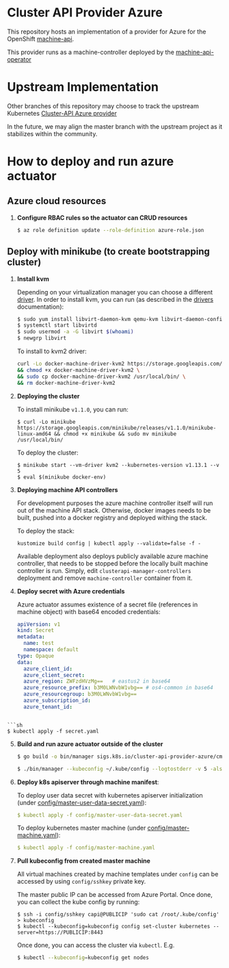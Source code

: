 # Cluster API Provider Azure

This repository hosts an implementation of a provider for Azure for the
OpenShift [machine-api](https://github.com/openshift/cluster-api).

This provider runs as a machine-controller deployed by the
[machine-api-operator](https://github.com/openshift/machine-api-operator)

# Upstream Implementation
Other branches of this repository may choose to track the upstream
Kubernetes [Cluster-API Azure provider](https://github.com/kubernetes-sigs/cluster-api-provider-azure/)

In the future, we may align the master branch with the upstream project as it
stabilizes within the community.

# How to deploy and run azure actuator

## Azure cloud resources

1. **Configure RBAC rules so the actuator can CRUD resources**

    ```sh
    $ az role definition update --role-definition azure-role.json
    ```

## Deploy with minikube (to create bootstrapping cluster)

1. **Install kvm**

    Depending on your virtualization manager you can choose a different [driver](https://github.com/kubernetes/minikube/blob/master/docs/drivers.md).
    In order to install kvm, you can run (as described in the [drivers](https://github.com/kubernetes/minikube/blob/master/docs/drivers.md#kvm2-driver) documentation):

    ```sh
    $ sudo yum install libvirt-daemon-kvm qemu-kvm libvirt-daemon-config-network
    $ systemctl start libvirtd
    $ sudo usermod -a -G libvirt $(whoami)
    $ newgrp libvirt
    ```

    To install to kvm2 driver:

    ```sh
    curl -Lo docker-machine-driver-kvm2 https://storage.googleapis.com/minikube/releases/latest/docker-machine-driver-kvm2 \
    && chmod +x docker-machine-driver-kvm2 \
    && sudo cp docker-machine-driver-kvm2 /usr/local/bin/ \
    && rm docker-machine-driver-kvm2
    ```

2. **Deploying the cluster**

    To install minikube `v1.1.0`, you can run:

    ```sg
    $ curl -Lo minikube https://storage.googleapis.com/minikube/releases/v1.1.0/minikube-linux-amd64 && chmod +x minikube && sudo mv minikube /usr/local/bin/
    ```

    To deploy the cluster:

    ```
    $ minikube start --vm-driver kvm2 --kubernetes-version v1.13.1 --v 5
    $ eval $(minikube docker-env)
    ```

3. **Deploying machine API controllers**

    For development purposes the azure machine controller itself will run out of the machine API stack.
    Otherwise, docker images needs to be built, pushed into a docker registry and deployed withing the stack.

    To deploy the stack:
    ```
    kustomize build config | kubectl apply --validate=false -f -
    ```

    Available deployment also deploys publicly available azure machine controller, that needs to be stopped
    before the locally built machine controller is run. Simply, edit `clusterapi-manager-controllers` deployment
    and remove `machine-controller` container from it.

4. **Deploy secret with Azure credentials**

   Azure actuator assumes existence of a secret file (references in machine object) with base64 encoded credentials:

   ```yaml
   apiVersion: v1
   kind: Secret
   metadata:
     name: test
     namespace: default
   type: Opaque
   data:
     azure_client_id:
     azure_client_secret:
     azure_region: ZWFzdHVzMg==   # eastus2 in base64
     azure_resource_prefix: b3M0LWNvbW1vbg== # os4-common in base64
     azure_resourcegroup: b3M0LWNvbW1vbg==
     azure_subscription_id:
     azure_tenant_id:
  ```

  ```sh
  $ kubectl apply -f secret.yaml
  ```

5. **Build and run azure actuator outside of the cluster**

   ```sh
   $ go build -o bin/manager sigs.k8s.io/cluster-api-provider-azure/cmd/manager
   ```

   ```sh
   $ ./bin/manager --kubeconfig ~/.kube/config --logtostderr -v 5 -alsologtostderr
   ```

6. **Deploy k8s apiserver through machine manifest**:

   To deploy user data secret with kubernetes apiserver initialization (under [config/master-user-data-secret.yaml](config/master-user-data-secret.yaml)):

   ```yaml
   $ kubectl apply -f config/master-user-data-secret.yaml
   ```

   To deploy kubernetes master machine (under [config/master-machine.yaml](config/master-machine.yaml)):

   ```yaml
   $ kubectl apply -f config/master-machine.yaml
   ```

7. **Pull kubeconfig from created master machine**

   All virtual machines created by machine templates under `config` can be
   accessed by using `config/sshkey` private key.

   The master public IP can be accessed from Azure Portal. Once done, you
   can collect the kube config by running:

   ```
   $ ssh -i config/sshkey capi@PUBLICIP 'sudo cat /root/.kube/config' > kubeconfig
   $ kubectl --kubeconfig=kubeconfig config set-cluster kubernetes --server=https://PUBLICIP:8443
   ```

   Once done, you can access the cluster via `kubectl`. E.g.

   ```sh
   $ kubectl --kubeconfig=kubeconfig get nodes
   ```
